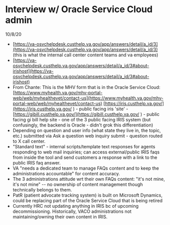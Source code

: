 # Interview w/ Oracle Service Cloud admin
10/8/20

- [https://va-osvchelpdesk.custhelp.va.gov/app/answers/detail/a_id/3](https://va-osvchelpdesk.custhelp.va.gov/app/answers/detail/a_id/3) (this is what the internal call center content teams and va employees)
- [https://va-osvchelpdesk.custhelp.va.gov/app/answers/detail/a_id/3#about-irishost](https://va-osvchelpdesk.custhelp.va.gov/app/answers/detail/a_id/3#about-irishost)
- From Chante: This is the MHV form that is in the Oracle Service Cloud: [https://www.myhealth.va.gov/mhv-portal-web/web/myhealthevet/contact-us](https://www.myhealth.va.gov/mhv-portal-web/web/myhealthevet/contact-us)
  [https://iris.custhelp.va.gov/](https://iris.custhelp.va.gov/ ) - public facing iris 'site' -
  [https://gibill.custhelp.va.gov/](https://gibill.custhelp.va.gov/ ) - public facing gi bill help site - one of the 3 public facing IRIS system (but confusingly, the backend is Oracle - didn't grok this differentiation)
- Depending on question and user info (what state they live in, the topic, etc.)  submitted via Ask a question web inquiry submit - question routed to X call center.
- "Standard text" - internal scripts/template text responses for agents responding to web mail inquiries; can access external/public IRIS faqs from inside the tool and send customers a response with a link to the public IRIS faq answer.
- VA "needs a dedicated team to manage FAQs content and to keep the administrations accountable" for content accuracy.
- The 3 administrations attitude wrt their own FAQs content: "it's not mine, it's not mine" -- no ownership of content management though technically belongs to them.
- PatR (patient advocate tracking system) is built on Microsoft Dynamics, could be replacing part of the Oracle Service Cloud that is being retired
- Currently HRC not updating anything in IRIS bc of upcoming decommissioning. Historically, VACO administrations not maintaining/owning their own content in IRIS.
